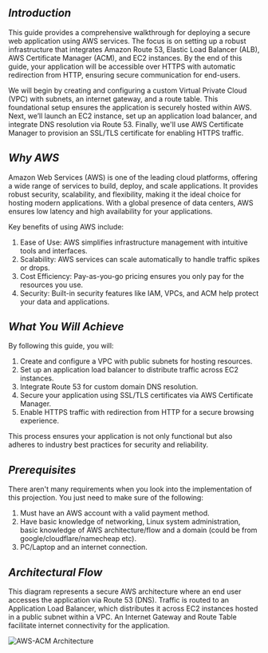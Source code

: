 ## _Introduction_

This guide provides a comprehensive walkthrough for deploying a secure web application using AWS services. The focus is on setting up a robust infrastructure that integrates Amazon Route 53, Elastic Load Balancer (ALB), 
AWS Certificate Manager (ACM), and EC2 instances. By the end of this guide, your application will be accessible over HTTPS with automatic redirection from HTTP, ensuring secure communication for end-users.

We will begin by creating and configuring a custom Virtual Private Cloud (VPC) with subnets, an internet gateway, and a route table. This foundational setup ensures the application is securely hosted within AWS. Next, we’ll launch an EC2 instance, 
set up an application load balancer, and integrate DNS resolution via Route 53. Finally, we'll use AWS Certificate Manager to provision an SSL/TLS certificate for enabling HTTPS traffic.

## _Why AWS_

Amazon Web Services (AWS) is one of the leading cloud platforms, offering a wide range of services to build, deploy, and scale applications. It provides robust security, scalability, and flexibility, making it the ideal choice 
for hosting modern applications. With a global presence of data centers, AWS ensures low latency and high availability for your applications.

Key benefits of using AWS include:

1) Ease of Use: AWS simplifies infrastructure management with intuitive tools and interfaces.
2) Scalability: AWS services can scale automatically to handle traffic spikes or drops.
3) Cost Efficiency: Pay-as-you-go pricing ensures you only pay for the resources you use.
4) Security: Built-in security features like IAM, VPCs, and ACM help protect your data and applications.

## _What You Will Achieve_

By following this guide, you will:

1) Create and configure a VPC with public subnets for hosting resources.
2) Set up an application load balancer to distribute traffic across EC2 instances.
3) Integrate Route 53 for custom domain DNS resolution.
4) Secure your application using SSL/TLS certificates via AWS Certificate Manager.
5) Enable HTTPS traffic with redirection from HTTP for a secure browsing experience.

This process ensures your application is not only functional but also adheres to industry best practices for security and reliability.

## _Prerequisites_

There aren't many requirements when you look into the implementation of this projection. You just need to make sure of the following:

1) Must have an AWS account with a valid payment method.
2) Have basic knowledge of networking, Linux system administration, basic knowledge of AWS architecture/flow and a domain (could be from google/cloudflare/namecheap etc).
3) PC/Laptop and an internet connection.

## _Architectural Flow_

This diagram represents a secure AWS architecture where an end user accesses the application via Route 53 (DNS). Traffic is routed to an Application Load Balancer, which distributes it across EC2 instances hosted in a public subnet within a VPC. An Internet Gateway and Route Table facilitate internet connectivity for the application.

![AWS-ACM Architecture](https://github.com/user-attachments/assets/9ee1d0a6-5edc-4a13-abb2-e883f248060c)


